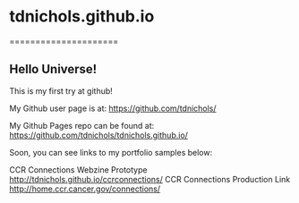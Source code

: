 # tdnichols.github.io
=====================

## Hello Universe!

This is my first try at github!

My Github user page is at:
https://github.com/tdnichols/

My Github Pages repo can be found at:
https://github.com/tdnichols/tdnichols.github.io/

Soon, you can see links to my portfolio samples below:

CCR Connections Webzine Prototype
http://tdnichols.github.io/ccrconnections/
CCR Connections Production Link
http://home.ccr.cancer.gov/connections/
